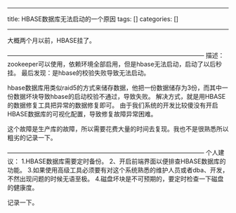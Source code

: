 
--- 
title:  HBASE数据库无法启动的一个原因 
tags: []
categories: [] 

---
大概两个月以前，HBASE挂了。

———————————————————————————————— 描述：zookeeper可以使用，依赖环境全部启用，但是hbase无法启动，启动了以后秒挂。 最后发现：是hbase的校验失败导致无法启动。

hbase数据库用类似raid5的方式来储存数据，他把一份数据储存为3份，而其中一份数据坏块导致hbase的启动校验不通过，导致失败。 解决方式，就是用HBASE的数据修复工具把异常的数据修复即可。 由于我们系统的开发比较傻没有开启HBASE数据库的可视化配置，导致修复故障异常困难。

这个故障是生产库的故障，所以需要花费大量的时间去复现。我也不是很熟悉所以粗劣的记录一下。

———————————————————————————————— 个人建议： 1.HBASE数据库需要定时备份。 2、开启前端界面以便排查HBASE数据库的功能。 3.如果使用高级工具必须要有对这个系统熟悉的维护人员或者dba、开发，不然出现问题的时候无语至极。 4.磁盘坏块是不可预期的，要定时检查一下磁盘的健康度。

记录一下。
